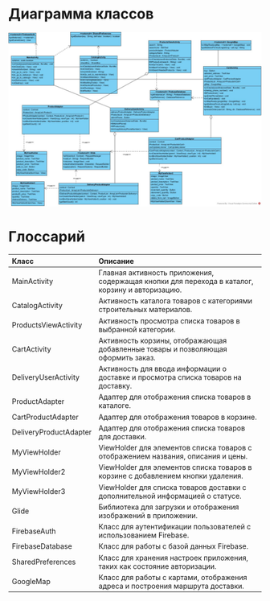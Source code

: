 # Диаграмма классов  

![Диаграмма классов](https://github.com/WadimAndrianov/mobapp/blob/main/Diagrams/images/Class%20MobApp.png) 

# Глоссарий

| Класс | Описание |
|:---|:---|
| MainActivity | Главная активность приложения, содержащая кнопки для перехода в каталог, корзину и авторизацию. |
| CatalogActivity | Активность каталога товаров с категориями строительных материалов. |
| ProductsViewActivity | Активность просмотра списка товаров в выбранной категории. |
| CartActivity | Активность корзины, отображающая добавленные товары и позволяющая оформить заказ. |
| DeliveryUserActivity | Активность для ввода информации о доставке и просмотра списка товаров на доставку. |
| ProductAdapter | Адаптер для отображения списка товаров в каталоге. |
| CartProductAdapter | Адаптер для отображения товаров в корзине. |
| DeliveryProductAdapter | Адаптер для отображения списка товаров для доставки. |
| MyViewHolder | ViewHolder для элементов списка товаров с отображением названия, описания и цены. |
| MyViewHolder2 | ViewHolder для элементов списка товаров в корзине с добавлением кнопки удаления. |
| MyViewHolder3 | ViewHolder для списка товаров доставки с дополнительной информацией о статусе. |
| Glide | Библиотека для загрузки и отображения изображений в приложении. |
| FirebaseAuth | Класс для аутентификации пользователей с использованием Firebase. |
| FirebaseDatabase | Класс для работы с базой данных Firebase. |
| SharedPreferences | Класс для хранения настроек приложения, таких как состояние авторизации. |
| GoogleMap | Класс для работы с картами, отображения адреса и построения маршрута доставки. |
